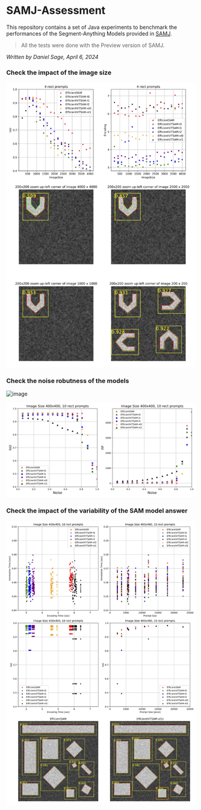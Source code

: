 # SAMJ-Assessment

This repository contains a set of Java experiments to benchmark the performances of the Segment-Anything Models provided in [SAMJ](https://github.com/segment-anything-models-java/SAMJ-IJ).

> All the tests were done with the Preview version of SAMJ.

*Written by Daniel Sage, April 6, 2024*

### Check the impact of the image size 
![image](Results/Figure-ImageSize.png)


### Check the noise robutness of the models 
![image](Results/Figure-Structural-Noise-Examples.png)

![image](Results/Figure-Structural-Noise.png)

### Check the impact of the variability of the SAM model answer
![image](Results/Figure-Variability-Models.png)
